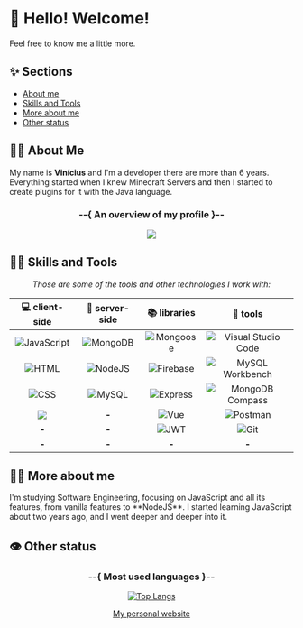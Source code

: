# 👋 Hello! Welcome!
Feel free to know me a little more.

## ✨ Sections
- [About me](#about-me)
- [Skills and Tools](#skills-and-tools)
- [More about me](#more-about-me)
- [Other status](#other-status)

## 🙋‍♂️ About Me
<div id="about-me" align="center">
  <p align="left">
    My name is <strong>Vinícius</strong> and I'm a developer there are more than 6 years. Everything started when I knew Minecraft Servers and then I started to create plugins for it with the Java language.
  </p>
  
  ### --{ An overview of my profile }--
  
  ![](https://github-readme-stats.vercel.app/api?username=vinicius-goncalves&show_icons=true&theme=github_dark)
  
</div>

## 👨‍💻 Skills and Tools
  
<div id="skills-and-tools" align="center">
  
  *Those are some of the tools and other technologies I work with:*
    
  |    💻 client-side    |  🎲 server-side  |       📚 libraries      |        🔨 tools         |
  | :------------------: | :---------------: | :---------------------: | :---------------------: |
  | ![][javascript]      | ![][mongodb]      | ![][mongoose]           | ![][visual-studio-code] |
  | ![][html]            | ![][nodejs]       | ![][firebase]           | ![][mysql-workbench]    |
  | ![][css]             | ![][mysql]        | ![][express]            | ![][mongodb-compass]    |
  | ![][markdown]        | **-**             | ![][vue]                | ![][postman]            |
  | **-**                | **-**             | ![][jwt]                | ![][git]                |
  | **-**                | **-**             | **-**                   | **-**                   |
  
</div>

## 👨‍🔧 More about me
<div id="more-about-me">
  I'm studying Software Engineering, focusing on JavaScript and all its features, from vanilla features to **NodeJS**. I started learning JavaScript about two years ago, and I went deeper and deeper into it.
</div>

## 👁 Other status
<div id="other-status" align="center">
  
  ### --{ Most used languages }--
    
  [![Top Langs](https://github-readme-stats.vercel.app/api/top-langs/?username=vinicius-goncalves&layout=compact&theme=github_dark)](https://github.com/vinicius-goncalves/github-readme-stats)

  [My personal website](https://vinicius-goncalves.com)
  
</div>

[comment]: # (badge-references)

[comment]: # (client-side-badges)
[javascript]: <https://img.shields.io/badge/JavaScript-323330?style=for-the-badge&logo=javascript&logoColor=F7DF1E> "JavaScript"
[html]: <https://img.shields.io/badge/HTML%205-323330?style=for-the-badge&logo=html5> "HTML"
[css]: <https://img.shields.io/badge/CSS3-323330?style=for-the-badge&logo=css3&logoColor=007ACC> "CSS"
[markdown]: <https://img.shields.io/badge/Markdown-323330?style=for-the-badge&logo=markdown&logoColor=#FF6C37>
[comment]: # (client-side-badges)

[comment]: # (server-side-badges)
[nodejs]: <https://img.shields.io/badge/Node.js-323330?style=for-the-badge&logo=node.js> "NodeJS"
[mysql]: <https://img.shields.io/badge/MySQL-323330?style=for-the-badge&logo=mysql> "MySQL"
[mongodb]: <https://img.shields.io/badge/MongoDB-323330?style=for-the-badge&logo=mongodb&logoColor=4EA94B> "MongoDB"
[comment]: # (server-side-badges)

[comment]: # (libraries-badges)
[firebase]: <https://img.shields.io/badge/Firebase-323330?style=for-the-badge&logo=firebase&logoColor=FFCA28> "Firebase"
[mongoose]: <https://img.shields.io/badge/Mongoose-323330?style=for-the-badge&logo=mongoose&logoColor=880000> "Mongoose"
[express]: <https://img.shields.io/badge/Express-323330?style=for-the-badge&logo=express&logoColor=#000000> "Express"
[jwt]: <https://img.shields.io/badge/JWT-323330?style=for-the-badge&logo=jsonwebtokens&logoColor=#000000> "JWT"
[vue]: <https://img.shields.io/badge/Vue.js-323330?style=for-the-badge&logo=vue.js&logoColor=4FC08D> "Vue"
[comment]: # (libraries-badges)

[comment]: # (tools-badges)
[visual-studio-code]: <https://img.shields.io/badge/Visual_Studio_Code-323330?style=for-the-badge&logo=visual%20studio%20code&logoColor=0078D4> "Visual Studio Code"
[git]: <https://img.shields.io/badge/Git-323330?style=for-the-badge&logo=git> "Git"
[mysql-workbench]: <https://img.shields.io/badge/MySQL_Workbench-323330?style=for-the-badge&logo=mysql> "MySQL Workbench"
[postman]: <https://img.shields.io/badge/Postman-323330?style=for-the-badge&logo=postman&logoColor=#FF6C37> "Postman"
[mongodb-compass]: <https://img.shields.io/badge/MongoDB_Compass-323330?style=for-the-badge&logo=mongodb&logoColor=4EA94B> "MongoDB Compass"
[comment]: # (tools-badges)

[comment]: # (badge-references)
